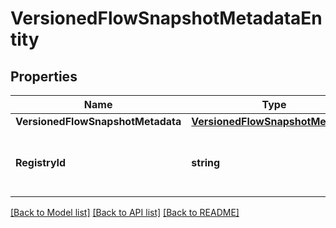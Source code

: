 # VersionedFlowSnapshotMetadataEntity

## Properties

Name | Type | Description | Notes
------------ | ------------- | ------------- | -------------
**VersionedFlowSnapshotMetadata** | [**VersionedFlowSnapshotMetadata**](VersionedFlowSnapshotMetadata.md) |  | [optional] 
**RegistryId** | **string** | The ID of the Registry that this flow belongs to | [optional] 

[[Back to Model list]](../README.md#documentation-for-models) [[Back to API list]](../README.md#documentation-for-api-endpoints) [[Back to README]](../README.md)


